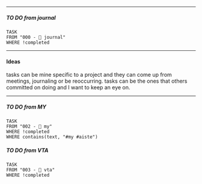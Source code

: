 -----
##### TO DO from journal
```dataview
TASK 
FROM "000 - 📝 journal"
WHERE !completed
```
---
#### Ideas

tasks can be mine specific to a project and they can come up from meetings, journaling or be reoccurring.
tasks can be the ones that others committed on doing and I want to keep an eye on. 

----
##### TO DO from MY
```dataview
TASK 
FROM "002 - 📍 my"
WHERE !completed
WHERE contains(text, "#my #aiste")
```
##### TO DO from VTA
```dataview
TASK 
FROM "003 - 🎾 vta"
WHERE !completed
```
